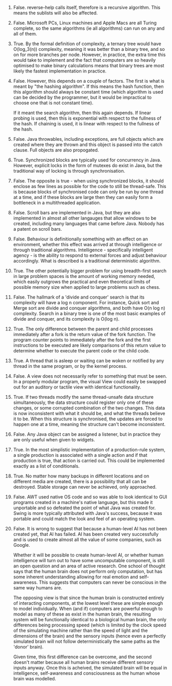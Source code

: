 1. False. reverse-help calls itself, therefore is a recursive algorithm. This means the sublists will also be affected.

2. False. Microsoft PCs, Linux machines and Apple Macs are all Turing complete, so the same algorithms (ie all algorithms) can run on any and all of them.

3. True. By the formal definition of complexity, a ternary tree would have O(log_3(n)) complexity, meaning it was better than a binary tree, and so on for more branches per node. However, in practice, the extra time this would take to implement and the fact that computers are so heavily optimised to make binary calculations means that binary trees are most likely the fastest implementation in practice.

4. False. However, this depends on a couple of factors. The first is what is meant by "the hashing algorithm". If this means the hash function, then this algorithm should always be constant time (which algorithm is used can be decided by the programmer, but it would be impractical to choose one that is not constant time).

	If it meant the search algorithm, then this again depends. If linear probing is used, then this is exponential with respect to the fullness of the hash. If chaining is used, it is linear with respect to the fullness of the hash.

5. False. Java throwables, including exceptions, are full objects which are created where they are thrown and this object is passed into the catch clause. Full objects are also propogated.

6. True. Synchronized blocks are typically used for concurrency in Java. However, explicit locks in the form of mutexes do exist in Java, but the traditional way of locking is through synchronisation.

7. False. The opposite is true - when using synchronized blocks, it should enclose as few lines as possible for the code to still be thread-safe. This is because blocks of synchronised code can only be run by one thread at a time, and if these blocks are large then they can easily form a bottleneck in a multithreaded application.

8. False. Scroll bars are implemented in Java, but they are also implemented in almost all other langauges that allow windows to be created, including many languages that came before Java. Nobody has a patent on scroll bars.

9. False. Behaviour is definitionally something with an effect on an environment, whether this effect was arrived at through intelligence or through traditional algorithms. Intelligence - specifically intelligent agency - is the ability to respond to external forces and adjust behaviour accordingly. What is described is a traditional deterministic algorithm.

10. True. The other potentially bigger problem for using breadth-first search in large problem spaces is the amount of working memory needed, which easily outgrows the practical and even theoretical limits of possible memory size when applied to large problems such as chess.

11. False. The hallmark of a 'divide and conquer' search is that its complexity will have a log n component. For instance, Quick sort and Merge sort are divide and conquer algorithms, and both have O(n log n) complexity. Search in a binary tree is one of the most basic examples of divide and conquer, and its complexity is O(log n).

12. True. The only difference between the parent and child processes immediately after a fork is the return value of the fork function. The program counter points to immediately after the fork and the first instructions to be executed are likely comparisons of this return value to determine whether to execute the parent code or the child code.

13. True. A thread that is asleep or waiting can be woken or notified by any thread in the same program, or by the kernel process.

14. False. A view does not necessarily refer to something that must be seen. In a properly modular  program, the visual View could easily be swapped out for an auditory or tactile view with identical functionality.

15. True. If two threads modify the same thread-unsafe data structure simultaneously, the data structure could register only one of these changes, or some corrupted combination of the two changes. This data is now inconsistent with what it should be, and what the threads believe it to be. When this structure is synchronised, the updates are forced to happen one at a time, meaning the structure can't become inconsistent.

16. False. Any Java object can be assigned a listener, but in practice they are only useful when given to widgets.

17. True. In the most simplistic implementation of a production-rule system, a single production is associated with a single action and if that production is true, that action is carried out. This could be implemented exactly as a list of conditionals.

18. True. No matter how many backups in different locations and on different media are created, there is a possibility that all can be destroyed. Stable storage can never be achieved, only approached.

19. False. AWT used native OS code and so was able to look identical to GUI programs created in a machine's native language, but this made it unportable and so defeated the point of what Java was created for. Swing is more typically attributed with Java's success, because it was portable and could match the look and feel of an operating system.

20. False. It is wrong to suggest that because a human-level AI has not been created yet, that AI has failed. AI has been created very successfully and is used to create almost all the value of some companies, such as Google.

	Whether it will be possible to create human-level AI, or whether human intelligence will turn out to have some uncomputable component, is still an open question and an area of active research. One school of thought says that the human brain does not perform only computation, but has some inherent understanding allowing for real emotion and self-awareness. This suggests that computers can never be conscious in the same way humans are.

	The opposing view is that since the human brain is constructed entirely of interacting components, at the lowest level these are simple enough to model individually. When (and if) computers are powerful enough to model as many of these as exist in the human brain, the resulting system will be functionally identical to a biological human brain, the only differences being processing speed (which is limited by the clock speed of the simulating machine rather than the speed of light and the dimensions of the brain) and the sensory inputs (hence even a perfectly simulated brain will not follow deterministically the same paths as the 'donor' brain).

	Given time, this first difference can be overcome, and the second doesn't matter because all human brains receive different sensory inputs anyway. Once this is acheived, the simulated brain will be equal in intelligence, self-awareness and consciousness as the human whose brain was modelled.
